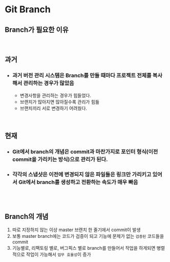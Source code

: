 # Git Branch

## Branch가 필요한 이유

<br/>

## **과거**
- ###  과거 버전 관리 시스템은 Branch를 만들 때마다 프로젝트 전체를 복사해서 관리하는 경우가 많았음
    - 변경사항을 관리하는 경우가 힘들었다.
    - 브랜치가 많아지면 많아질수록 관리가 힘듦
    - 브랜치끼리 서로 변경하기 어려웠다.

<br/>

## **현재**
- ### Git에서 branch의 개념은 commit과 마찬가지로 포인터 형식(이전 commit을 가리키는 방식)으로 관리가 된다.
- ### 각각의 스냅샷은 이전에 변경되지 않은 파일들은 링크만 가리키고 있어서 Git에서 branch를 생성하고 전환하는 속도가 매우 빠음

<br/>
<br/>

## Branch의 개념
1. 따로 지정하지 않는 이상 master 브랜치 한 줄기에서 commit이 발생
2. 보통 master branch에는 코드가 검증이 되고 기능에 문제가 없는 `검증된` 코드들을 commit
3. 기능별로, 리팩토링 별로, 버그픽스 별로 branch를 만들어서 작업을 하게되면 병렬적으로 작업이 가능해서 `업무 효율성`이 증가